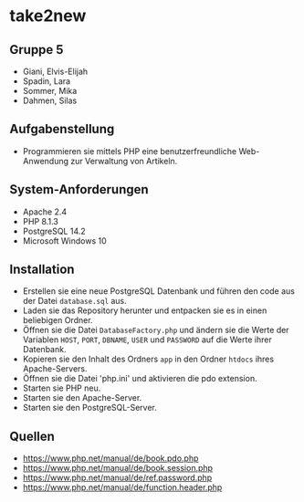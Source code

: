 # take2new

## Gruppe 5
- Giani, Elvis-Elijah
- Spadin, Lara
- Sommer, Mika
- Dahmen, Silas

## Aufgabenstellung
- Programmieren sie mittels PHP eine benutzerfreundliche Web-Anwendung zur Verwaltung von Artikeln.

## System-Anforderungen
- Apache 2.4
- PHP 8.1.3
- PostgreSQL 14.2
- Microsoft Windows 10

## Installation
- Erstellen sie eine neue PostgreSQL Datenbank und führen den code aus der Datei `database.sql` aus.
- Laden sie das Repository herunter und entpacken sie es in einen beliebigen Ordner.
- Öffnen sie die Datei `DatabaseFactory.php` und ändern sie die Werte der Variablen `HOST`, `PORT`, `DBNAME`, `USER` und `PASSWORD` auf die Werte ihrer Datenbank.
- Kopieren sie den Inhalt des Ordners `app` in den Ordner `htdocs` ihres Apache-Servers.
- Öffnen sie die Datei 'php.ini' und aktivieren die pdo extension.
- Starten sie PHP neu.
- Starten sie den Apache-Server.
- Starten sie den PostgreSQL-Server.

## Quellen
- https://www.php.net/manual/de/book.pdo.php
- https://www.php.net/manual/de/book.session.php
- https://www.php.net/manual/de/ref.password.php
- https://www.php.net/manual/de/function.header.php
